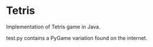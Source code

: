 # Tetris
Implementation of Tetris game in Java.

test.py contains a PyGame variation found on the internet.
